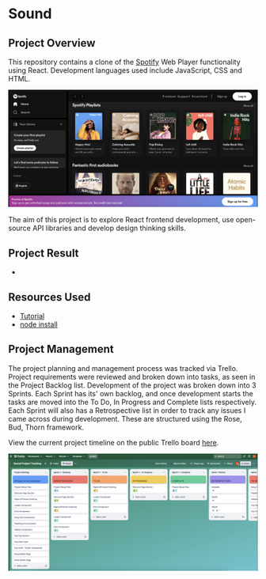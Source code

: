 # Sound

## Project Overview

This repository contains a clone of the [Spotify](https://open.spotify.com/) Web Player functionality using React. Development languages used include JavaScript, CSS and HTML.

<img src="images/original-spotify.png" width="700">

The aim of this project is to explore React frontend development, use open-source API libraries and develop design thinking skills.

## Project Result

-

## Resources Used

- [Tutorial](https://www.youtube.com/watch?v=I1cpb0tYV74)
- [node install](https://nodejs.org/en/download/)

## Project Management

The project planning and management process was tracked via Trello.
Project requirements were reviewed and broken down into tasks, as seen in the Project Backlog list.
Development of the project was broken down into 3 Sprints.
Each Sprint has its' own backlog, and once development starts the tasks are moved into the To Do, In Progress and Complete lists respectively.
Each Sprint will also has a Retrospective list in order to track any issues I came across during development. These are structured using the Rose, Bud, Thorn framework.

View the current project timeline on the public Trello board [here](https://trello.com/b/eCi07Jio/sound-project-tracking).

<img src="images/trello-setup.png" width="700">
